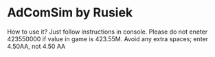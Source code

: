 # AdComSim by Rusiek
How to use it? Just follow instructions in console. Please do not eneter 423550000 if value in game is 423.55M. Avoid any extra spaces; enter 4.50AA, not 4.50 AA
